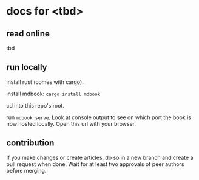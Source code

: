 # docs for \<tbd\>

## read online
tbd

## run locally
install rust (comes with cargo).  

install mdbook: `cargo install mdbook` 

cd into this repo's root. 

run `mdbook serve`. Look at console output to see on which port the book is now hosted locally. Open this url with your browser. 

## contribution
If you make changes or create articles, do so in a new branch and create a pull request when done. 
Wait for at least two approvals of peer authors before merging. 
